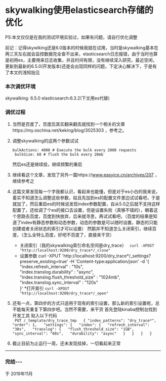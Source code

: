 # skywalking使用elasticsearch存储的优化
PS:本文仅仅是在我的测试环境实验过，如果有问题，请自行优化调整

前记：记得skywlking还是6.0版本的时候我就在试用，当时是skywalking基本在两三天左右就会监控数据完全查不出来，elasticsearch日志报错，由于当时也算是初用es，主要用来日志收集，并且时间有限，没有继续深入研究，最近空闲，更新到最新的6.5.0(开发版本)还是会出现同样的问题，下定决心解决下，于是有了本文的浅知拙见

### 本次调优环境
skywalking: 6.5.0
elasticsearch:6.3.2(下文用es代替)

### 调优过程
1. 当然是百度了，百度后其实翻来翻去就找到一个相关的文章https://my.oschina.net/keking/blog/3025303 ，参考之。
2. 调整skywalking的这两个参数试试  

    `bulkActions: 4000 # Execute the bulk every 2000 requests`  
   ` bulkSize: 60 # flush the bulk every 20mb`
  
    然后es还是继续挂，继续频繁的重启

3. 继续看这个文章，发现了另外一篇https://www.easyice.cn/archives/207 ，继续参考之
4. 这篇文章发现每一个字我都认识，看起来也能懂，但是对于es小白的我来说，着实不知道怎么调整这些参数，姑且先加到es的配置文件里边试试看吧，于是就加了，然后重启es的时候说发现index参数配置，自从5.0之后就不支持这样配置了，还给调了个es的接口去设置，但是设置失败（真够不错的），朝着这个思路去百度，百度到快放弃，后来就寻思，再试试看吧，（百度的结果是知道了index有静态参数和动态参数，动态的参数是可以随时设置，静态的只能创建或者关闭状态的索引才可以设置）
然鹅并不知道怎么关闭索引，继续百度，（怎么全特么百度，好吧不百度了，直接来干货）
   * 关闭索引（我的skywalking索引命名空间是dry_trace）
     ` curl -XPOST  "http://localhost:9200/dry_trace*/_close"`
   * 设置参数
    curl -XPUT 'http://localhost:9200/dry_trace*/_settings?preserve_existing=true' -H 'Content-type:application/json' -d '{  
      "index.refresh_interval" : "10s",  
      "index.translog.durability" : "async",  
      "index.translog.flush_threshold_size" : "1024mb",  
      "index.translog.sync_interval" : "120s"  
     }'
   *打开索引
    `curl -XPOST  "http://localhost:9200/dry_trace*/_open"`
5. 还有一点，第四步的方式只适用于现有的索引设置，那么新的索引设置呢，总不能每天重复下第四步吧。当然不需要，来干货
首先登陆kinaba控制台找到开发工具
贴入以下代码  
` 
 PUT /_template/dry_trace_tmp  
{
	"index_patterns": "dry_trace*",  
	"order": 1,  
	"settings": {  
		"index": {  
			"refresh_interval": "30s",  
			"translog": {  
				"flush_threshold_size": "1GB",  
				"sync_interval": "60s",  
				"durability": "async"  
			}  
		}  
	}  
}  
`



  
6. 截止目前为止运行一周，还未发现挂掉，一切看起来正常
****


### 完结---
于 2019年11月
   






  





